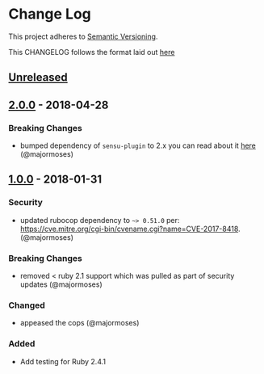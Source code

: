# Change Log
This project adheres to [Semantic Versioning](http://semver.org/).

This CHANGELOG follows the format laid out [here](https://github.com/sensu-plugins/community/blob/master/HOW_WE_CHANGELOG.md)

## [Unreleased]

## [2.0.0] - 2018-04-28
### Breaking Changes
- bumped dependency of `sensu-plugin` to 2.x you can read about it  [here](https://github.com/sensu-plugins/sensu-plugin/blob/master/CHANGELOG.md#v145---2017-03-07) (@majormoses)

## [1.0.0] - 2018-01-31
### Security
- updated rubocop dependency to `~> 0.51.0` per: https://cve.mitre.org/cgi-bin/cvename.cgi?name=CVE-2017-8418. (@majormoses)

### Breaking Changes
- removed < ruby 2.1 support which was pulled as part of security updates (@majormoses)

### Changed
- appeased the cops (@majormoses)

### Added
- Add testing for Ruby 2.4.1

[Unreleased]: https://github.com/sensu-plugins/sensu-plugins-bigpanda/compare/2.0.0...HEAD
[2.0.0]: https://github.com/sensu-plugins/sensu-plugins-bigpanda/compare/1.0.0...2.0.0
[1.0.0]: https://github.com/sensu-plugins/sensu-plugins-bigpanda/compare/0.1.0...1.0.0
[0.1.0]: https://github.com/sensu-plugins/sensu-plugins-bigpanda/compare/5e3b6c5bb931d7ced3fcad579589ab1f5c88c2c9...0.1.0
